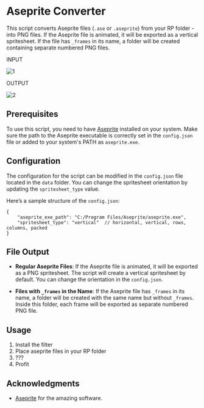 # Aseprite Converter

This script converts Aseprite files (`.ase` or `.aseprite`) from your RP folder - into PNG files. If the Aseprite file is animated, it will be exported as a vertical spritesheet. If the file has `_frames` in its name, a folder will be created containing separate numbered PNG files.

INPUT

![1](https://github.com/user-attachments/assets/0c424ffe-87b5-4ab6-89bb-eadea8423e62)

OUTPUT

![2](https://github.com/user-attachments/assets/994d01fe-58b3-4cf9-a4cf-1947e4747d3d)


## Prerequisites

To use this script, you need to have [Aseprite](https://aseprite.org/) installed on your system. Make sure the path to the Aseprite executable is correctly set in the `config.json` file or added to your system's PATH as `aseprite.exe`.

## Configuration

The configuration for the script can be modified in the `config.json` file located in the `data` folder. You can change the spritesheet orientation by updating the `spritesheet_type` value. 

Here’s a sample structure of the `config.json`:

```jsonc
{
    "aseprite_exe_path": "C:/Program Files/Aseprite/aseprite.exe",
    "spritesheet_type": "vertical"  // horizontal, vertical, rows, columns, packed
}
```

## File Output

- **Regular Aseprite Files**: If the Aseprite file is animated, it will be exported as a PNG spritesheet. The script will create a vertical spritesheet by default. You can change the orientation in the `config.json`.

- **Files with `_frames` in the Name**: If the Aseprite file has `_frames` in its name, a folder will be created with the same name but without `_frames`. Inside this folder, each frame will be exported as separate numbered PNG file.

## Usage

1. Install the filter
2. Place aseprite files in your RP folder
3. ???
4. Profit

## Acknowledgments

- [Aseprite](https://aseprite.org/) for the amazing software.
